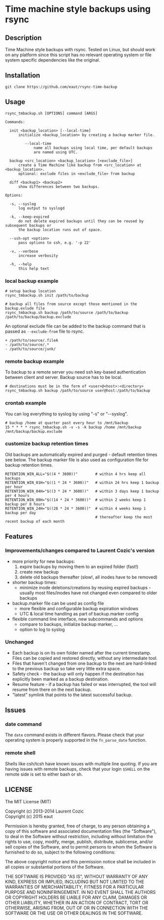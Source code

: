 # Time machine style backups using rsync
## Description

Time Machine style backups with rsync. Tested on Linux, but should
work on any platform since this script has no relevant operating
system or file system specific dependencies like the original.

## Installation

	git clone https://github.com/eaut/rsync-time-backup

## Usage

```
rsync_tmbackup.sh [OPTIONS] command [ARGS]

Commands:

  init <backup_location> [--local-time]
      initialize <backup_location> by creating a backup marker file.

         --local-time
             name all backups using local time, per default backups
             are named using UTC.

  backup <src_location> <backup_location> [<exclude_file>]
      create a Time Machine like backup from <src_location> at <backup_location>.
      optional: exclude files in <exclude_file> from backup

  diff <backup1> <backup2>
      show differences between two backups.

Options:

  -s, --syslog
      log output to syslogd

  -k, --keep-expired
      do not delete expired backups until they can be reused by subsequent backups or
      the backup location runs out of space.

  --ssh-opt <option>
      pass options to ssh, e.g. '-p 22'

  -v, --verbose
      increase verbosity

  -h, --help
      this help text
```

### local backup example

	# setup backup location
	rsync_tmbackup.sh init /path/to/backup

	# backup all files from source except those mentioned in the backup.exlude file
	rsync_tmbackup.sh backup /path/to/source /path/to/backup /path/to/backup/backup.exclude

An optional exclude file can be added to the backup command that is passed as `--exclude-from` file to rsync.

```
+ /path/to/source/.fileA
- /path/to/source/.*
- /path/to/source/junk/
```

### remote backup example

To backup to a remote server you need ssh key-based authentication 
between client and server. Backup source has to be local.

	# destinations must be in the form of <user>@<host>:<directory>
	rsync_tmbackup.sh backup /path/to/source user@host:/path/to/backup

### crontab example

You can log everything to syslog by using "-s" or "--syslog".

	# backup /home at quarter past every hour to /mnt/backup
	15 * * * * rsync_tmbackup.sh -v -s -k backup /home /mnt/backup /mnt/backup/backup.exclude

### customize backup retention times

Old backups are automatically expired and purged - default retention times see below. The backup
marker file is also used as configuration file for backup retention times.

```
RETENTION_WIN_ALL="$((4 * 3600))"        # within 4 hrs keep all backups
RETENTION_WIN_01H="$((1 * 24 * 3600))"   # within 24 hrs keep 1 backup per hour
RETENTION_WIN_04H="$((3 * 24 * 3600))"   # within 3 days keep 1 backup per 4 hours
RETENTION_WIN_08H="$((14 * 24 * 3600))"  # within 2 weeks keep 1 backup per 8 hours
RETENTION_WIN_24H="$((28 * 24 * 3600))"  # within 4 weeks keep 1 backup per day
                                         # thereafter keep the most recent backup of each month
```

## Features

### Improvements/changes compared to Laurent Cozic's version

* more priority for new backups:
  1. expire backups by moving them to an expired folder (fast!)
  2. create new backup
  3. delete old backups thereafter (slow!, all inodes have to be removed)
* shorter backup times: 
  - minimize inode deletions/creations by reusing expired backups - usually most files/inodes have not changed even compared to older backups
* backup.marker file can be used as config file
  - more flexible and configurable backup expiration windows
  - UTC & local time handling as part of backup.marker config
* flexible command line interface, new subcommands and options
  - compare to backups, initialize backup marker, ...
  - option to log to syslog

###  Unchanged

* Each backup is on its own folder named after the current timestamp. Files can be copied and restored directly, without any intermediate tool.
* Files that haven't changed from one backup to the next are hard-linked to the previous backup so take very little extra space.
* Safety check - the backup will only happen if the destination has explicitly been marked as a backup destination.
* Resume feature - if a backup has failed or was interrupted, the tool will resume from there on the next backup.
* "latest" symlink that points to the latest successful backup.

## Issues

### date command

The `date` command exists in different flavors. Please check that your operating system
is properly supported in the `fn_parse_date` function.

### remote shell

Shells like csh/tcsh have known issues with multiple line quoting. If you are
having issues with remote backups, check that your login `$SHELL` on the remote
side is set to either bash or sh.

## LICENSE

The MIT License (MIT)

Copyright (c) 2013-2014 Laurent Cozic  
Copyright (c) 2015 eaut

Permission is hereby granted, free of charge, to any person obtaining a copy
of this software and associated documentation files (the "Software"), to deal
in the Software without restriction, including without limitation the rights
to use, copy, modify, merge, publish, distribute, sublicense, and/or sell
copies of the Software, and to permit persons to whom the Software is
furnished to do so, subject to the following conditions:

The above copyright notice and this permission notice shall be included in
all copies or substantial portions of the Software.

THE SOFTWARE IS PROVIDED "AS IS", WITHOUT WARRANTY OF ANY KIND, EXPRESS OR
IMPLIED, INCLUDING BUT NOT LIMITED TO THE WARRANTIES OF MERCHANTABILITY,
FITNESS FOR A PARTICULAR PURPOSE AND NONINFRINGEMENT. IN NO EVENT SHALL THE
AUTHORS OR COPYRIGHT HOLDERS BE LIABLE FOR ANY CLAIM, DAMAGES OR OTHER
LIABILITY, WHETHER IN AN ACTION OF CONTRACT, TORT OR OTHERWISE, ARISING FROM,
OUT OF OR IN CONNECTION WITH THE SOFTWARE OR THE USE OR OTHER DEALINGS IN
THE SOFTWARE.
